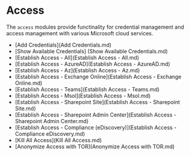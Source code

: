 # Access
The `access` modules provide functinality for credential management and access management with various Microsoft cloud services. 

* [Add Credentials](Add Credentials.md)
* [Show Available Credentials] (Show Available Credentials.md)
* [Establish Access - All](Establish Access - All.md)
* [Establish Access - AzureAD](Establish Access - AzureAD.md)
* [Establish Access - Az](Establish Access - Az.md)
* [Establish Access - Exchange Online](Establish Access - Exchange Online.md)
* [Establish Access - Teams](Establish Access - Teams.md)
* [Establish Access - Msol](Establish Access - Msol.md)
* [Establish Access - Sharepoint Site](Establish Access - Sharepoint Site.md)
* [Establish Access - Sharepoint Admin Center](Establish Access - Sharepoint Admin Center.md)
* [Establish Access - Compliance (eDiscovery)](Establish Access - Compliance eDiscovery.md)
* [Kill All Access](Kill All Access.md)
* [Anonymize Access with TOR](Anonymize Access with TOR.md)